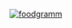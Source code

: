 [![foodgramm](https://github.com/s-v-brizgalov/foodgram-project-react/actions/workflows/main.yml/badge.svg)](https://github.com/s-v-brizgalov/foodgram-project-react/actions/workflows/main.yml)
